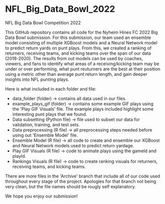# NFL_Big_Data_Bowl_2022
NFL Big Data Bowl Competition 2022

This GitHub repository contains all code for the Nyheim Hines FC 2022 Big Data Bowl submission. 
For this submission, our team used an ensemble model consisting of multiple XGBoost models and a Neural Network model to predict return yards on punt plays. From this,
we created a ranking of returners, receiving teams, and kicking teams over the span of our data (2018-2020). The results from out models can be used by coaches, viewers, 
and fans to identify what areas of a receiving/kicking team may be under or over performing, what punt reuturners are the best at their position using a metric other than
average punt return length, and gain deeper insights into NFL punting plays. 

Here is what included in each folder and file:


* data_folder (folder) -> contains all data used in our files.
* example_plays_gif (folder) -> contains some example GIF plays using the 'Play GIF Visuals' file. The example plays included highlight some interesting punt plays that we found.
* Data subsetting (Python file) -> file used to subset our data for validation, training, and test sets.
* Data preprocessing (R file) -> all preprocessing steps needed before using out 'Ensemble Model' file.
* Ensemble Model (R file) -> all code to create and ensemble our XGBoost and Neural Network models used to predict return yardage.
* Play GIF Visuals (R file) -> code to animate plays using the gameId and playId.
* Rankings Visuals (R file) -> code to create ranking visuals for returners, receiving teams, and kicking teams.


There are more files in the 'Archive' branch that include all of our code used throughout every stage of the project. Apologies for that branch not being very clean, but the file names should be rougly self explanatory.

We hope you enjoy our submission!
